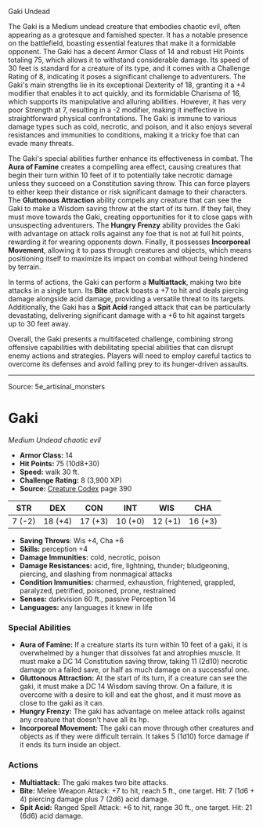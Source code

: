 <MonsterName/>Gaki</MonsterName>
<CreatureType/>Undead</CreatureType>

<summary>The Gaki is a Medium undead creature that embodies chaotic evil, often appearing as a grotesque and famished specter. It has a notable presence on the battlefield, boasting essential features that make it a formidable opponent. The Gaki has a decent Armor Class of 14 and robust Hit Points totaling 75, which allows it to withstand considerable damage. Its speed of 30 feet is standard for a creature of its type, and it comes with a Challenge Rating of 8, indicating it poses a significant challenge to adventurers. The Gaki's main strengths lie in its exceptional Dexterity of 18, granting it a +4 modifier that enables it to act quickly, and its formidable Charisma of 16, which supports its manipulative and alluring abilities. However, it has very poor Strength at 7, resulting in a -2 modifier, making it ineffective in straightforward physical confrontations. The Gaki is immune to various damage types such as cold, necrotic, and poison, and it also enjoys several resistances and immunities to conditions, making it a tricky foe that can evade many threats.</summary>

<detail>

The Gaki's special abilities further enhance its effectiveness in combat. The **Aura of Famine** creates a compelling area effect, causing creatures that begin their turn within 10 feet of it to potentially take necrotic damage unless they succeed on a Constitution saving throw. This can force players to either keep their distance or risk significant damage to their characters. The **Gluttonous Attraction** ability compels any creature that can see the Gaki to make a Wisdom saving throw at the start of its turn. If they fail, they must move towards the Gaki, creating opportunities for it to close gaps with unsuspecting adventurers. The **Hungry Frenzy** ability provides the Gaki with advantage on attack rolls against any foe that is not at full hit points, rewarding it for wearing opponents down. Finally, it possesses **Incorporeal Movement**, allowing it to pass through creatures and objects, which means positioning itself to maximize its impact on combat without being hindered by terrain.

In terms of actions, the Gaki can perform a **Multiattack**, making two bite attacks in a single turn. Its **Bite** attack boasts a +7 to hit and deals piercing damage alongside acid damage, providing a versatile threat to its targets. Additionally, the Gaki has a **Spit Acid** ranged attack that can be particularly devastating, delivering significant damage with a +6 to hit against targets up to 30 feet away. 

Overall, the Gaki presents a multifaceted challenge, combining strong offensive capabilities with debilitating special abilities that can disrupt enemy actions and strategies. Players will need to employ careful tactics to overcome its defenses and avoid falling prey to its hunger-driven assaults.</detail>



---

Source: 5e_artisinal_monsters

# Gaki

*Medium* *Undead* *chaotic evil*

- **Armor Class:** 14
- **Hit Points:** 75 (10d8+30)
- **Speed:** walk 30 ft.
- **Challenge Rating:** 8 (3,900 XP)
- **Source:** [Creature Codex](https://koboldpress.com/kpstore/product/creature-codex-for-5th-edition-dnd) page 390

| STR | DEX | CON | INT | WIS | CHA |
| --- | --- | --- | --- | --- | --- |
| 7 (-2) | 18 (+4) | 17 (+3) | 10 (+0) | 12 (+1) | 16 (+3) |

- **Saving Throws**: Wis +4, Cha +6
- **Skills:** perception +4
- **Damage Immunities:** cold, necrotic, poison
- **Damage Resistances:** acid, fire, lightning, thunder; bludgeoning, piercing, and slashing from nonmagical attacks
- **Condition Immunities:** charmed, exhaustion, frightened, grappled, paralyzed, petrified, poisoned, prone, restrained
- **Senses:** darkvision 60 ft., passive Perception 14
- **Languages:** any languages it knew in life

### Special Abilities

- **Aura of Famine:** If a creature starts its turn within 10 feet of a gaki, it is overwhelmed by a hunger that dissolves fat and atrophies muscle. It must make a DC 14 Constitution saving throw, taking 11 (2d10) necrotic damage on a failed save, or half as much damage on a successful one.
- **Gluttonous Attraction:** At the start of its turn, if a creature can see the gaki, it must make a DC 14 Wisdom saving throw. On a failure, it is overcome with a desire to kill and eat the ghost, and it must move as close to the gaki as it can.
- **Hungry Frenzy:** The gaki has advantage on melee attack rolls against any creature that doesn't have all its hp.
- **Incorporeal Movement:** The gaki can move through other creatures and objects as if they were difficult terrain. It takes 5 (1d10) force damage if it ends its turn inside an object.

### Actions

- **Multiattack:** The gaki makes two bite attacks.
- **Bite:** Melee Weapon Attack: +7 to hit, reach 5 ft., one target. Hit: 7 (1d6 + 4) piercing damage plus 7 (2d6) acid damage.
- **Spit Acid:** Ranged Spell Attack: +6 to hit, range 30 ft., one target. Hit: 21 (6d6) acid damage.




